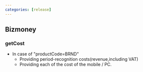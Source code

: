 ```yaml
---
categories: [release]
---
```


## Bizmoney

### getCost
  * In case of "productCode=BRND"
    * Providing period-recognition costs(revenue,including VAT)
    * Providing each of the cost of the mobile / PC.
